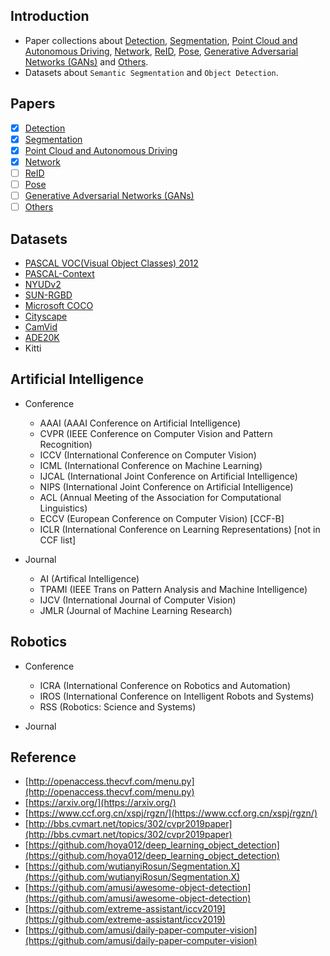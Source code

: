 ## Introduction
+ Paper collections about [Detection](https://github.com/zhulf0804/CV-Papers/blob/master/Detection.md), [Segmentation](https://github.com/zhulf0804/CV-Papers/blob/master/Segmentation.md), [Point Cloud and Autonomous
Driving](https://github.com/zhulf0804/Segmentation-Papers/blob/master/Point_Cloud_and_Autonomous_Driving.md), [Network](https://github.com/zhulf0804/CV-Papers/blob/master/Network.md), [ReID](https://github.com/zhulf0804/CV-Papers/blob/master/ReID.md), [Pose](https://github.com/zhulf0804/CV-Papers/blob/master/Pose.md), [Generative Adversarial Networks (GANs)](https://github.com/zhulf0804/CV-Papers/blob/master/GANs.md) and [Others](https://github.com/zhulf0804/CV-Papers/blob/master/Others.md). 
+ Datasets about `Semantic Segmentation` and `Object Detection`.

## Papers

- [X] [Detection](https://github.com/zhulf0804/CV-Papers/blob/master/Detection.md)
- [X] [Segmentation](https://github.com/zhulf0804/CV-Papers/blob/master/Segmentation.md)
- [X] [Point Cloud and Autonomous
Driving](https://github.com/zhulf0804/Segmentation-Papers/blob/master/Point_Cloud_and_Autonomous_Driving.md)
- [X] [Network](https://github.com/zhulf0804/CV-Papers/blob/master/Network.md)
- [ ] [ReID](https://github.com/zhulf0804/CV-Papers/blob/master/ReID.md)
- [ ] [Pose](https://github.com/zhulf0804/CV-Papers/blob/master/Pose.md)
- [ ] [Generative Adversarial Networks (GANs)](https://github.com/zhulf0804/CV-Papers/blob/master/GANs.md)
- [ ] [Others](https://github.com/zhulf0804/CV-Papers/blob/master/Others.md)

## Datasets

+ [PASCAL VOC(Visual Object Classes) 2012](https://github.com/zhulf0804/CV-Papers/blob/master/Datasets.md#voc)
+ [PASCAL-Context](https://github.com/zhulf0804/CV-Papers/blob/master/Datasets.md#pascal_context)
+ [NYUDv2](https://github.com/zhulf0804/CV-Papers/blob/master/Datasets.md#nyudv2)
+ [SUN-RGBD](https://github.com/zhulf0804/CV-Papers/blob/master/Datasets.md#sun_rgbd)
+ [Microsoft COCO](https://github.com/zhulf0804/CV-Papers/blob/master/Datasets.md#coco)
+ [Cityscape](https://github.com/zhulf0804/CV-Papers/blob/master/Datasets.md#cityscape)
+ [CamVid](https://github.com/zhulf0804/CV-Papers/blob/master/Datasets.md#camvid)
+ [ADE20K](https://github.com/zhulf0804/CV-Papers/blob/master/Datasets.md#ade20k)
+ Kitti



## Artificial Intelligence
+ Conference
	+ AAAI (AAAI Conference on Artificial Intelligence)
	+ CVPR (IEEE Conference on Computer Vision and Pattern Recognition)
	+ ICCV (International Conference on Computer Vision)
	+ ICML (International Conference on Machine Learning)
	+ IJCAL (International Joint Conference on Artificial Intelligence)
	+ NIPS (International Joint Conference on Artificial Intelligence)
	+ ACL (Annual Meeting of the Association for Computational Linguistics)
	+ ECCV (European Conference on Computer Vision) [CCF-B]
	+ ICLR (International Conference on Learning Representations) [not in CCF list]

+ Journal
	+ AI (Artifical Intelligence)
	+ TPAMI (IEEE Trans on Pattern Analysis and Machine Intelligence)
	+ IJCV (International Journal of Computer Vision)
	+ JMLR (Journal of Machine Learning Research)

## Robotics
+ Conference
	+ ICRA (International Conference on Robotics and Automation)
	+ IROS (International Conference on Intelligent Robots and Systems)
	+ RSS (Robotics: Science and Systems)
	
+ Journal

## Reference

+ [http://openaccess.thecvf.com/menu.py](http://openaccess.thecvf.com/menu.py)
+ [https://arxiv.org/](https://arxiv.org/)
+ [https://www.ccf.org.cn/xspj/rgzn/](https://www.ccf.org.cn/xspj/rgzn/)
+ [http://bbs.cvmart.net/topics/302/cvpr2019paper](http://bbs.cvmart.net/topics/302/cvpr2019paper)
+ [https://github.com/hoya012/deep_learning_object_detection](https://github.com/hoya012/deep_learning_object_detection)
+ [https://github.com/wutianyiRosun/Segmentation.X](https://github.com/wutianyiRosun/Segmentation.X)
+ [https://github.com/amusi/awesome-object-detection](https://github.com/amusi/awesome-object-detection)
+ [https://github.com/extreme-assistant/iccv2019](https://github.com/extreme-assistant/iccv2019)
+ [https://github.com/amusi/daily-paper-computer-vision](https://github.com/amusi/daily-paper-computer-vision)